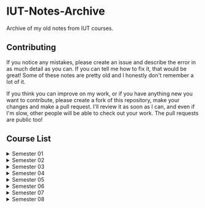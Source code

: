 # IUT-Notes-Archive
Archive of my old notes from IUT courses.

## Contributing
If you notice any mistakes, please create an issue and describe the error in as much detail as you can. If you can tell me how to fix it, that would be great! Some of these notes are pretty old and I honestly don't remember a lot of it.

If you think you can improve on my work, or if you have anything new you want to contribute, please create a fork of this repository, make your changes and make a pull request. I'll review it as soon as I can, and even if I'm slow, other people will be able to check out your work. The pull requests are public too!

## Course List

<details>
  <summary>Semester 01</summary>
  
  - [ACM Programming Training](./Semester%2001/ACM%20Programming%20Training)
  - [CSE 4104 (Engineering Drawing Lab)](./Semester%2001/CSE%204104%20%28Engineering%20Drawing%20Lab%29)
  - [CSE 4105 (Computing for Engineers)](./Semester%2001/CSE%204105%20%28Computing%20for%20Engineers%29)
  - [CSE 4107 (Structured Programming 1)](./Semester%2001/CSE%204107%20%28Structured%20Programming%201%29)
  - [CSE 4108 (Structured Programming 1 Lab)](./Semester%2001/CSE%204108%20%28Structured%20Programming%201%20Lab%29)
  - [HUM 4145 (Islamiat)](./Semester%2001/HUM%204145%20%28Islamiat%29)
  - [HUM 4147 (Technology, Environment & Society)](./Semester%2001/HUM%204147%20%28Technology%2C%20Environment%20%26%20Society%29)
  - [Math 4141 (Geometry & Differential Calculus)](./Semester%2001/Math%204141%20%28Geometry%20%26%20Differential%20Calculus%29)
  - [Phy 4141 (Physics 1)](./Semester%2001/Phy%204141%20%28Physics%201%29)
  - [Phy 4142 (Physics 1 Lab)](./Semester%2001/Phy%204142%20%28Physics%201%20Lab%29)
</details>

<details>
  <summary>Semester 02</summary>
  
  - [CHEM 4241 (Chemistry)](./Semester%2002/CHEM%204241%20%28Chemistry%29)
  - [Chem 4242 (Chemistry Lab)](./Semester%2002/Chem%204242%20%28Chemistry%20Lab%29)
  - [CSE 4202 (Structured Programming II Lab)](./Semester%2002/CSE%204202%20%28Structured%20Programming%20II%20Lab%29)
  - [CSE 4203 (Discrete Mathematics)](./Semester%2002/CSE%204203%20%28Discrete%20Mathematics%29)
  - [CSE 4205 (Digital Logic Design)](./Semester%2002/CSE%204205%20%28Digital%20Logic%20Design%29)
  - [CSE 4206 (Digital Logic Design Lab)](./Semester%2002/CSE%204206%20%28Digital%20Logic%20Design%20Lab%29)
  - [HUM 4241 (Islamic History Science and Culture)](./Semester%2002/HUM%204241%20%28Islamic%20History%20Science%20and%20Culture%29)
  - [Hum 4242 (Arabic II)](./Semester%2002/Hum%204242%20%28Arabic%20II%29)
  - [MATH 4241 (Integral Calculus and Differential Equations)](./Semester%2002/MATH%204241%20%28Integral%20Calculus%20and%20Differential%20Equations%29)
  - [PHY 4241 (Physics II)](./Semester%2002/PHY%204241%20%28Physics%20II%29)
  - [PHY 4242 (Physics II Lab)](./Semester%2002/PHY%204242%20%28Physics%20II%20Lab%29)
</details>

<details>
  <summary>Semester 03</summary>
  
  - [CSE 4301 (Object-Oriented Programming)](./Semester%2003/CSE%204301%20%28Object-Oriented%20Programming%29)
  - [CSE 4302 (Object-Oriented Programming Lab)](./Semester%2003/CSE%204302%20%28Object-Oriented%20Programming%20Lab%29)
  - [CSE 4303 (Data Structures)](./Semester%2003/CSE%204303%20%28Data%20Structures%29)
  - [CSE 4304 (Data Structures Lab)](./Semester%2003/CSE%204304%20%28Data%20Structures%20Lab%29)
  - [CSE 4305 (Computer Organization and Architecture)](./Semester%2003/CSE%204305%20%28Computer%20Organization%20and%20Architecture%29)
  - [CSE 4307 (Database Management Systems)](./Semester%2003/CSE%204307%20%28Database%20Management%20Systems%29)
  - [CSE 4308 (Database Management Systems Lab)](./Semester%2003/CSE%204308%20%28Database%20Management%20Systems%20Lab%29)
  - [EEE 4383 (Electronic Devices and Circuits)](./Semester%2003/EEE%204383%20%28Electronic%20Devices%20and%20Circuits%29)
  - [EEE 4384 (Electronic Devices and Circuits Lab)](./Semester%2003/EEE%204384%20%28Electronic%20Devices%20and%20Circuits%20Lab%29)
  - [MATH 4341 (Linear Algebra)](./Semester%2003/MATH%204341%20%28Linear%20Algebra%29)
</details>

<details>
  <summary>Semester 04</summary>
  
  - [CSE 4402 (Visual Programming Lab)](./Semester%2004/CSE%204402%20%28Visual%20Programming%20Lab%29)
  - [CSE 4403 (Algorithms)](./Semester%2004/CSE%204403%20%28Algorithms%29)
  - [CSE 4404 (Algorithms Lab)](./Semester%2004/CSE%204404%20%28Algorithms%20Lab%29)
  - [CSE 4405 (Data and Telecommunications)](./Semester%2004/CSE%204405%20%28Data%20and%20Telecommunications%29)
  - [CSE 4407 (System Analysis and Design)](./Semester%2004/CSE%204407%20%28System%20Analysis%20and%20Design%29)
  - [CSE 4408 (System Analysis and Design Lab)](./Semester%2004/CSE%204408%20%28System%20Analysis%20and%20Design%20Lab%29)
  - [EEE 4483 (Digital Electronics and Pulse Techniques)](./Semester%2004/EEE%204483%20%28Digital%20Electronics%20and%20Pulse%20Techniques%29)
  - [EEE 4484 (Digital Electronics and Pulse Techniques Lab)](./Semester%2004/EEE%204484%20%28Digital%20Electronics%20and%20Pulse%20Techniques%20Lab%29)
  - [HUM 4441 (Engineering Ethics)](./Semester%2004/HUM%204441%20%28Engineering%20Ethics%29)
  - [MATH 4441 (Probability and Statistics)](./Semester%2004/MATH%204441%20%28Probability%20and%20Statistics%29)
</details>

<details>
  <summary>Semester 05</summary>
  
  - [CSE 4501 (Operating Systems)](./Semester%2005/CSE%204501%20%28Operating%20Systems%29)
  - [CSE 4502 (Operating Systems Lab)](./Semester%2005/CSE%204502%20%28Operating%20Systems%20Lab%29)
  - [CSE 4503 (Microprocessor and Assembly Language)](./Semester%2005/CSE%204503%20%28Microprocessor%20and%20Assembly%20Language%29)
  - [CSE 4504 (Microprocessor and Assembly Language Lab)](./Semester%2005/CSE%204504%20%28Microprocessor%20and%20Assembly%20Language%20Lab%29)
  - [CSE 4508 (RDBMS Programming Lab)](./Semester%2005/CSE%204508%20%28RDBMS%20Programming%20Lab%29)
  - [CSE 4510 (Software Development)](./Semester%2005/CSE%204510%20%28Software%20Development%29)
  - [CSE 4511 (Computer Networks)](./Semester%2005/CSE%204511%20%28Computer%20Networks%29)
  - [CSE 4512 (Computer Networks Lab)](./Semester%2005/CSE%204512%20%28Computer%20Networks%20Lab%29)
  - [CSE 4513 (Software Engineering and Object-Oriented Design)](./Semester%2005/CSE%204513%20%28Software%20Engineering%20and%20Object-Oriented%20Design%29)
  - [CSE 4549 (Simulation and Modelling)](./Semester%2005/CSE%204549%20%28Simulation%20and%20Modelling%29)
  - [CSE 4550 (Simulation and Modelling Lab)](./Semester%2005/CSE%204550%20%28Simulation%20and%20Modelling%20Lab%29)
  - [Math 4541 (Multivariable Calculus and Complex Variables)](./Semester%2005/Math%204541%20%28Multivariable%20Calculus%20and%20Complex%20Variables%29)
</details>

<details>
  <summary>Semester 06</summary>
  
  - [CSE 4614 (Technical Report Writing)](./Semester%2006/CSE%204614%20%28Technical%20Report%20Writing%29)
  - [CSE 4615 (Wireless Networks)](./Semester%2006/CSE%204615%20%28Wireless%20Networks%29)
  - [CSE 4616 (Wireless Networks Lab)](./Semester%2006/CSE%204616%20%28Wireless%20Networks%20Lab%29)
  - [CSE 4619 (Peripherals and Interfacing)](./Semester%2006/CSE%204619%20%28Peripherals%20and%20Interfacing%29)
  - [CSE 4620 (Peripherals and Interfacing Lab)](./Semester%2006/CSE%204620%20%28Peripherals%20and%20Interfacing%20Lab%29)
  - [CSE 4621 (Machine Learning)](./Semester%2006/CSE%204621%20%28Machine%20Learning%29)
  - [CSE 4622 (Machine Learning Lab)](./Semester%2006/CSE%204622%20%28Machine%20Learning%20Lab%29)
  - [CSE 4635 (Web Architecture)](./Semester%2006/CSE%204635%20%28Web%20Architecture%29)
  - [CSE 4636 (Web Architecture Lab)](./Semester%2006/CSE%204636%20%28Web%20Architecture%20Lab%29)
  - [CSE 4643 (Mobile Application Development)](./Semester%2006/CSE%204643%20%28Mobile%20Application%20Development%29)
  - [CSE 4644 (Mobile Application Development Lab)](./Semester%2006/CSE%204644%20%28Mobile%20Application%20Development%20Lab%29)
  - [Hum 4641 (Accounting)](./Semester%2006/Hum%204641%20%28Accounting%29)
</details>

<details>
  <summary>Semester 07</summary>
  
  - [CSE 4703 (Theory of Computing)](./Semester%2007/CSE%204703%20%28Theory%20of%20Computing%29)
  - [CSE 4711 (Artificial Intelligence)](./Semester%2007/CSE%204711%20%28Artificial%20Intelligence%29)
  - [CSE 4712 (Artifical Intelligence Lab)](./Semester%2007/CSE%204712%20%28Artifical%20Intelligence%20Lab%29)
  - [CSE 4733 (Digital Image Processing)](./Semester%2007/CSE%204733%20%28Digital%20Image%20Processing%29)
  - [CSE 4734 (Digital Image Processing Lab)](./Semester%2007/CSE%204734%20%28Digital%20Image%20Processing%20Lab%29)
  - [CSE 4743 (Cryptography and Network Security)](./Semester%2007/CSE%204743%20%28Cryptography%20and%20Network%20Security%29)
  - [HUM 4741 (Business Communication and Law)](./Semester%2007/HUM%204741%20%28Business%20Communication%20and%20Law%29)
  - [MATH 4741 (Mathematical Analysis)](./Semester%2007/MATH%204741%20%28Mathematical%20Analysis%29)
</details>

<details>
  <summary>Semester 08</summary>
  
  - [CSE 4801 (Compiler Design)](./Semester%2008/CSE%204801%20%28Compiler%20Design%29)
  - [CSE 4802 (Compiler Design Lab)](./Semester%2008/CSE%204802%20%28Compiler%20Design%20Lab%29)
  - [CSE 4803 (Graph Theory)](./Semester%2008/CSE%204803%20%28Graph%20Theory%29)
  - [CSE 4807 (IT Organization and Management)](./Semester%2008/CSE%204807%20%28IT%20Organization%20and%20Management%29)
  - [CSE 4809 (Algorithm Engineering)](./Semester%2008/CSE%204809%20%28Algorithm%20Engineering%29)
  - [CSE 4810 (Algorithm Engineering Lab)](./Semester%2008/CSE%204810%20%28Algorithm%20Engineering%20Lab%29)
  - [CSE 4835 (Pattern Recognition)](./Semester%2008/CSE%204835%20%28Pattern%20Recognition%29)
  - [CSE 4836 (Pattern Recognition Lab)](./Semester%2008/CSE%204836%20%28Pattern%20Recognition%20Lab%29)
  - [CSE 4851 (Design Pattern)](./Semester%2008/CSE%204851%20%28Design%20Pattern%29)
</details>
